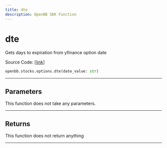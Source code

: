 ```yaml
---
title: dte
description: OpenBB SDK Function
---
```


# dte

Gets days to expiration from yfinance option date

Source Code: [[link](https://github.com/OpenBB-finance/OpenBBTerminal/tree/main/openbb_terminal/stocks/options/yfinance_model.py#L365)]

```python
openbb.stocks.options.dte(date_value: str)
```

---

## Parameters

This function does not take any parameters.

---

## Returns

This function does not return anything

---

